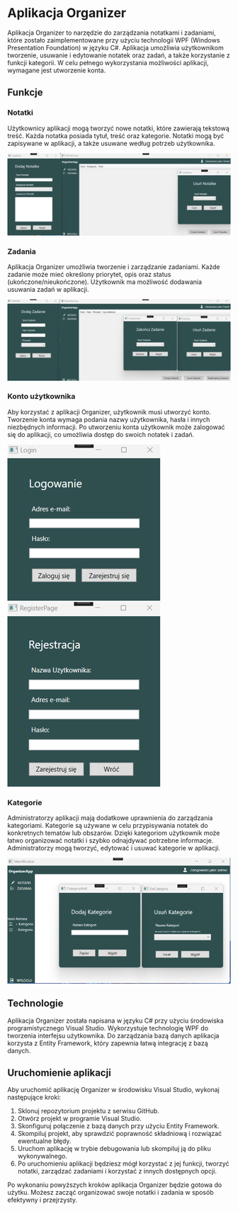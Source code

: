 # Aplikacja Organizer

Aplikacja Organizer to narzędzie do zarządzania notatkami i zadaniami, które zostało zaimplementowane przy użyciu technologii WPF (Windows Presentation Foundation) w języku C#. Aplikacja umożliwia użytkownikom tworzenie, usuwanie i edytowanie notatek oraz zadań, a także korzystanie z funkcji kategorii. W celu pełnego wykorzystania możliwości aplikacji, wymagane jest utworzenie konta.

## Funkcje

### Notatki

Użytkownicy aplikacji mogą tworzyć nowe notatki, które zawierają tekstową treść. Każda notatka posiada tytuł, treść oraz kategorie. Notatki mogą być zapisywane w aplikacji, a także usuwane według potrzeb użytkownika.

![image](./Doc/note.png)

### Zadania

Aplikacja Organizer umożliwia tworzenie i zarządzanie zadaniami. Każde zadanie może mieć określony priorytet, opis oraz status (ukończone/nieukończone). Użytkownik ma możliwość dodawania usuwania zadań w aplikacji.

![image](./Doc/task.png)

### Konto użytkownika

Aby korzystać z aplikacji Organizer, użytkownik musi utworzyć konto. Tworzenie konta wymaga podania nazwy użytkownika, hasła i innych niezbędnych informacji. Po utworzeniu konta użytkownik może zalogować się do aplikacji, co umożliwia dostęp do swoich notatek i zadań.

![image](./Doc/login.png)
![image](./Doc/register.png)

### Kategorie

Administratorzy aplikacji mają dodatkowe uprawnienia do zarządzania kategoriami. Kategorie są używane w celu przypisywania notatek do konkretnych tematów lub obszarów. Dzięki kategoriom użytkownik może łatwo organizować notatki i szybko odnajdywać potrzebne informacje. Administratorzy mogą tworzyć, edytować i usuwać kategorie w aplikacji.

![image](./Doc/admin.png)

## Technologie

Aplikacja Organizer została napisana w języku C# przy użyciu środowiska programistycznego Visual Studio. Wykorzystuje technologię WPF do tworzenia interfejsu użytkownika. Do zarządzania bazą danych aplikacja korzysta z Entity Framework, który zapewnia łatwą integrację z bazą danych.

## Uruchomienie aplikacji

Aby uruchomić aplikację Organizer w środowisku Visual Studio, wykonaj następujące kroki:

1. Sklonuj repozytorium projektu z serwisu GitHub.
2. Otwórz projekt w programie Visual Studio.
3. Skonfiguruj połączenie z bazą danych przy użyciu Entity Framework.
4. Skompiluj projekt, aby sprawdzić poprawność składniową i rozwiązać ewentualne błędy.
5. Uruchom aplikację w trybie debugowania lub skompiluj ją do pliku wykonywalnego.
6. Po uruchomieniu aplikacji będziesz mógł korzystać z jej funkcji, tworzyć notatki, zarządzać zadaniami i korzystać z innych dostępnych opcji.

Po wykonaniu powyższych kroków aplikacja Organizer będzie gotowa do użytku. Możesz zacząć organizować swoje notatki i zadania w sposób efektywny i przejrzysty.
